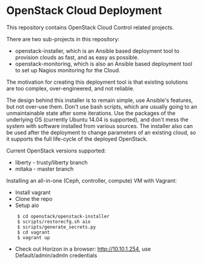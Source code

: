 # OpenStack Cloud Deployment

This repository contains OpenStack Cloud Control related projects. 

There are two sub-projects in this repository:
- openstack-installer, which is an Ansible based deployment tool to provision clouds as fast, and as easy as possible.
- openstack-monitoring, which is also an Ansible based deployment tool to set up Nagios monitoring for the Cloud.

The motivation for creating this deployment tool is that existing solutions are too complex, over-engineered, and not reliable.

The design behind this installer is to remain simple, use Ansible's features, but not over-use them. Don't use bash scripts, which are usually going to an unmaintainable state after some iterations. Use the packages of the underlying OS (currently Ubuntu 14.04 is supported), and don't mess the system with software installed from various sources. The installer also can be used after the deployment to change parameters of an existing cloud, so it supports the full life-cycle of the deployed OpenStack.

Current OpenStack versions supported:
- liberty - trusty/liberty branch
- mitaka  - master branch

Installing an all-in-one (Ceph, controller, compute) VM with Vagrant:

- Install vagrant
- Clone the repo
- Setup aio

```
    $ cd openstack/openstack-installer
    $ scripts/restorecfg.sh aio
    $ scripts/generate_secrets.py
    $ cd vagrant
    $ vagrant up
```

- Check out Horizon in a browser: http://10.10.1.254, use Default/admin/admIn credentials
